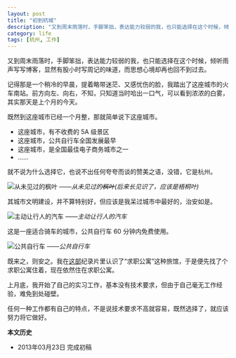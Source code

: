 ```yaml
---
layout: post
title: "初到杭城"
description: "又到周末雨落时，手脚笨拙，表达能力较弱的我，也只能选择在这个时候，倾听雨声写写博客，显然有股小时写周记的味道，而思想心境却再也回不到过去。"
category: life 
tags: [杭州, 工作]
---
```


又到周末雨落时，手脚笨拙，表达能力较弱的我，也只能选择在这个时候，倾听雨声写写博客，显然有股小时写周记的味道，而思想心境却再也回不到过去。

记得那是一个稍冷的早晨，提着略带迷茫、又感忧伤的脸，我踏出了这座城市的火车南站。前方向左、向右，不知，只知道当时哈出一口气，可以看到浓浓的白雾，其实那天是上个月的今天。

既然到这座城市已经一个月整，那就简单说下这座城市。

* 这座城市，有不收费的 5A 级景区
* 这座城市，公共自行车全国发展最早
* 这座城市，是全国最佳电子商务城市之一
* ……

就不说为什么选择它，也说不出任何夸夸而谈的赞美之语，没错，它是杭州。

![从未见过的枫叶]({{site.IMG_PATH}}/first-arrived-in-hangzhou-01.jpg)
*——从未见过的~~枫叶~~(后来长见识了，应该是梧桐叶)*

其城市文明建设，并不算特别好，但应该是我呆过城市中最好的，治安如是。

![主动让行人的汽车]({{site.IMG_PATH}}/first-arrived-in-hangzhou-02.jpg)
*——主动让行人的汽车*

这是一座适合骑车的城市，公共自行车 60 分钟内免费使用。

![公共自行车]({{site.IMG_PATH}}/first-arrived-in-hangzhou-03.jpg)
*——公共自行车*

既来之，则安之。我在[这部](http://movie.douban.com/subject/5332616/)纪录片里认识了“求职公寓”这种旅馆，于是便先找了个求职公寓住着，现在依然住在求职公寓。

上月底，我开始了自己的实习工作，基本没有技术要求，但由于自己毫无工作经验，难免到处碰壁。

任何一种工作都有自己的特点，不是说技术要求不高就容易，既然选择了，就应该努力将它做好。

**本文历史**

* 2013年03月23日 完成初稿
